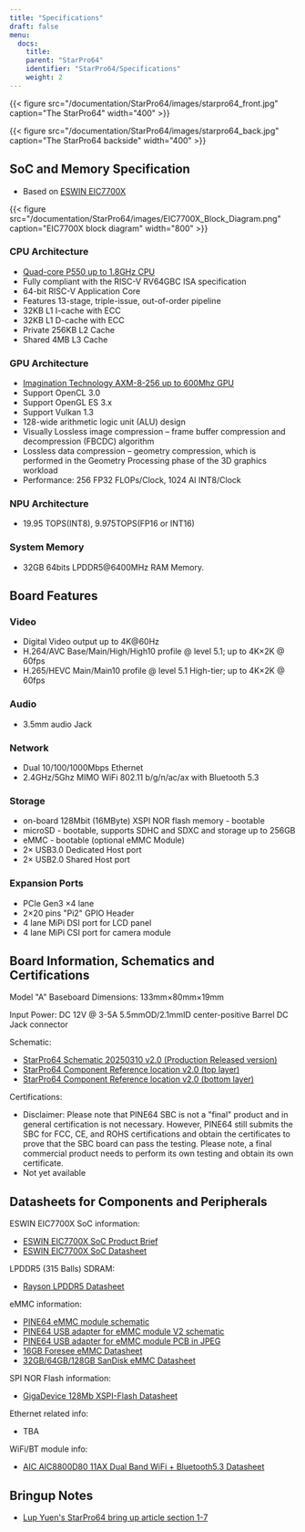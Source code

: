 ```yaml
---
title: "Specifications"
draft: false
menu:
  docs:
    title:
    parent: "StarPro64"
    identifier: "StarPro64/Specifications"
    weight: 2
---
```


{{< figure src="/documentation/StarPro64/images/starpro64_front.jpg" caption="The StarPro64" width="400" >}}

{{< figure src="/documentation/StarPro64/images/starpro64_back.jpg" caption="The StarPro64 backside" width="400" >}}

## SoC and Memory Specification

* Based on [ESWIN EIC7700X](https://www.eswincomputing.com/en/products/index/36/10.html)

{{< figure src="/documentation/StarPro64/images/EIC7700X_Block_Diagram.png" caption="EIC7700X block diagram" width="800" >}}

### CPU Architecture

* [Quad-core P550 up to 1.8GHz CPU](https://www.sifive.com/cores/performance-p500)
* Fully compliant with the RISC-V RV64GBC ISA specification
* 64-bit RISC-V Application Core
* Features 13-stage, triple-issue, out-of-order pipeline
* 32KB L1 I-cache with ECC
* 32KB L1 D-cache with ECC
* Private 256KB L2 Cache
* Shared 4MB L3 Cache

### GPU Architecture

* [Imagination Technology AXM-8-256 up to 600Mhz GPU](https://www.imaginationtech.com/product/img-axm-8-256/)
* Support OpenCL 3.0
* Support OpenGL ES 3.x
* Support Vulkan 1.3
* 128-wide arithmetic logic unit (ALU) design
* Visually Lossless image compression – frame buffer compression and decompression (FBCDC) algorithm
* Lossless data compression – geometry compression, which is performed in the Geometry Processing phase of the 3D graphics workload
* Performance: 256 FP32 FLOPs/Clock, 1024 AI  INT8/Clock

### NPU Architecture

* 19.95 TOPS(INT8), 9.975TOPS(FP16 or INT16)

### System Memory

* 32GB 64bits LPDDR5@6400MHz RAM Memory.

## Board Features

### Video

* Digital Video output up to 4K@60Hz
* H.264/AVC Base/Main/High/High10 profile @ level 5.1; up to 4K&times;2K @ 60fps
* H.265/HEVC Main/Main10 profile @ level 5.1 High-tier; up to 4K&times;2K @ 60fps

### Audio

* 3.5mm audio Jack

### Network

* Dual 10/100/1000Mbps Ethernet 
* 2.4GHz/5Ghz MIMO WiFi 802.11 b/g/n/ac/ax with Bluetooth 5.3

### Storage

* on-board 128Mbit (16MByte) XSPI NOR flash memory - bootable
* microSD - bootable, supports SDHC and SDXC and storage up to 256GB
* eMMC - bootable (optional eMMC Module)
* 2&times; USB3.0 Dedicated Host port
* 2&times; USB2.0 Shared Host port

### Expansion Ports

* PCIe Gen3 &times;4 lane
* 2&times;20 pins "Pi2" GPIO Header
* 4 lane MiPi DSI port for LCD panel
* 4 lane MiPi CSI port for camera module

## Board Information, Schematics and Certifications

Model "A" Baseboard Dimensions: 133mm&times;80mm&times;19mm

Input Power: DC 12V @ 3-5A 5.5mmOD/2.1mmID center-positive Barrel DC Jack connector

Schematic:

* [StarPro64 Schematic 20250310 v2.0 (Production Released version)](https://files.pine64.org/doc/starpro64/StarPro64_schematic_v2.0-20250310.pdf)
* [StarPro64 Component Reference location v2.0 (top layer)](https://files.pine64.org/doc/starpro64/StarPro64_v2.0_Component_Placement_Top-20250310.pdf)
* [StarPro64 Component Reference location v2.0 (bottom layer)](https://files.pine64.org/doc/starpro64/StarPro64_v2.0_Component_Placement_Bottom-20250310.pdf)


Certifications:

* Disclaimer: Please note that PINE64 SBC is not a "final" product and in general certification is not necessary. However, PINE64 still submits the SBC for FCC, CE, and ROHS certifications and obtain the certificates to prove that the SBC board can pass the testing. Please note, a final commercial product needs to perform its own testing and obtain its own certificate.
* Not yet available

## Datasheets for Components and Peripherals 

ESWIN EIC7700X SoC information:
* [ESWIN EIC7700X SoC Product Brief](https://www.eswincomputing.com/en/bocupload/2024/06/19/17187920991529ene8q.pdf)
* [ESWIN EIC7700X SoC Datasheet](https://www.sifive.com/document-file/eic7700x-datasheet)

LPDDR5 (315 Balls) SDRAM:
* [Rayson LPDDR5 Datasheet](https://files.pine64.org/doc/datasheet/starpro64/RS4G32LO5D8FDB-31BT.V1.0.pdf)

eMMC information:
* [PINE64 eMMC module schematic](https://files.pine64.org/doc/rock64/PINE64_eMMC_Module_20170719.pdf)
* [PINE64 USB adapter for eMMC module V2 schematic](https://files.pine64.org/doc/rock64/usb%20emmc%20module%20adapter%20v2.pdf)
* [PINE64 USB adapter for eMMC module PCB in JPEG](https://files.pine64.org/doc/rock64/USB%20adapter%20for%20eMMC%20module%20PCB.tar)
* [16GB Foresee eMMC Datasheet](https://files.pine64.org/doc/datasheet/pine64/E-00517%20FORESEE_eMMC_NCEMAM8B-16G%20SPEC.pdf)
* [32GB/64GB/128GB SanDisk eMMC Datasheet](https://files.pine64.org/doc/datasheet/pine64/SDINADF4-16-128GB-H%20data%20sheet%20v1.13.pdf)

SPI NOR Flash information:
* [GigaDevice 128Mb XSPI-Flash Datasheet](https://files.pine64.org/doc/datasheet/star64/gd25lq128e_rev1.0_20210513.pdf)

Ethernet related info:
* TBA

WiFi/BT module info:
* [AIC AIC8800D80 11AX Dual Band WiFi + Bluetooth5.3 Datasheet](https://files.pine64.org/doc/datasheet/starpro64/AIC8800D80_DataSheet_v0.1.pdf)

## Bringup Notes

* [Lup Yuen's StarPro64 bring up article section 1-7](https://lupyuen.org/articles/starpro64.html)